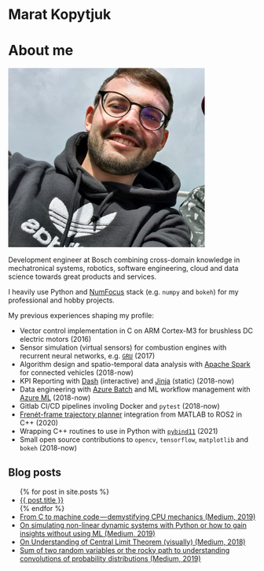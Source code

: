 # Marat Kopytjuk

# About me

<img src="assets/me.jpg" alt="me" width="400"/>

Development engineer at Bosch combining cross-domain knowledge in mechatronical systems, robotics, software engineering, cloud and data science towards great products and services.

I heavily use Python and [NumFocus](https://numfocus.org/sponsored-projects) stack (e.g. `numpy` and `bokeh`) for my professional and hobby projects.

My previous experiences shaping my profile:

- Vector control implementation in C on ARM Cortex-M3 for brushless DC electric motors (2016)
- Sensor simulation (virtual sensors) for combustion engines with recurrent neural networks, e.g. [`GRU`](https://www.tensorflow.org/api_docs/python/tf/keras/layers/GRU) (2017)
- Algorithm design and spatio-temporal data analysis with [Apache Spark](https://spark.apache.org/) for connected vehicles (2018-now)
- KPI Reporting with [Dash](https://plotly.com/dash/) (interactive) and [Jinja](https://jinja.palletsprojects.com/en/3.0.x/) (static) (2018-now)
- Data engineering with [Azure Batch](https://azure.microsoft.com/en-us/services/batch/) and ML workflow management with [Azure ML](https://azure.microsoft.com/en-us/services/machine-learning/) (2018-now)
- Gitlab CI/CD pipelines involing Docker and `pytest` (2018-now)
- [Frenét-frame trajectory planner](https://ieeexplore.ieee.org/document/5509799?arnumber=5509799) integration from MATLAB to ROS2 in C++ (2020)
- Wrapping C++ routines to use in Python with [`pybind11`](https://github.com/pybind/pybind11) (2021)
- Small open source contributions to `opencv`, `tensorflow`, `matplotlib` and `bokeh` (2018-now)

## Blog posts

<ul>
  {% for post in site.posts %}
    <li>
      <a href="{{ site.baseurl }}{{ post.url }}">{{ post.title }}</a>
    </li>
  {% endfor %}

  <li>
    <a href="https://medium.com/@kopytjuk/from-c-to-machine-code-demystifying-cpu-mechanics-e5d4cf967e8?sk=351151efbfd3ecce1521e98eb692df4b">From C to machine code — demystifying CPU mechanics (Medium, 2019)</a>
  </li>

  <li>
    <a href="https://towardsdatascience.com/on-simulating-non-linear-dynamic-systems-with-python-or-how-to-gain-insights-without-using-ml-353eebf8dcc3?sk=80b7eca673715025627ab7f3612e9259">On simulating non-linear dynamic systems with Python or how to gain insights without using ML (Medium, 2019)</a>
  </li>

  <li>
    <a href="https://medium.com/analytics-vidhya/on-understanding-of-central-limit-theorem-visually-f70f9b0c02dc">On Understanding of Central Limit Theorem (visually) (Medium, 2018)</a>
  </li>

  <li>
    <a href="https://medium.com/analytics-vidhya/sum-of-two-random-variables-or-the-rocky-path-to-understanding-convolutions-of-probability-b0fc29aca3b5">Sum of two random variables or the rocky path to understanding convolutions of probability distributions (Medium, 2019)</a>
  </li>
</ul>
